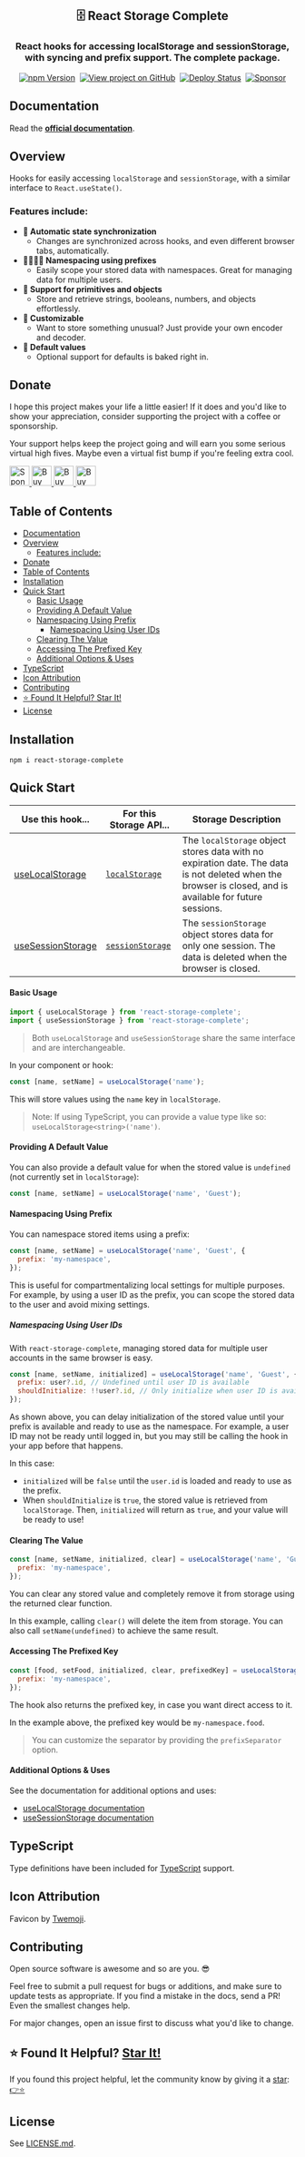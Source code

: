<h2 align="center">
  🗄️ React Storage Complete
</h2>
<h3 align="center">
  React hooks for accessing localStorage and sessionStorage, with syncing and prefix support. The complete package.
</h3>
<p align="center">
  <a href="https://badge.fury.io/js/react-storage-complete" target="_blank" rel="noopener noreferrer"><img src="https://badge.fury.io/js/react-storage-complete.svg" alt="npm Version" /></a>&nbsp;
  <a href="https://github.com/justinmahar/react-storage-complete/" target="_blank" rel="noopener noreferrer"><img src="https://img.shields.io/badge/GitHub-Source-success" alt="View project on GitHub" /></a>&nbsp;
  <a href="https://github.com/justinmahar/react-storage-complete/actions?query=workflow%3ADeploy" target="_blank" rel="noopener noreferrer"><img src="https://github.com/justinmahar/react-storage-complete/workflows/Deploy/badge.svg" alt="Deploy Status" /></a>&nbsp;
  <a href="https://github.com/sponsors/justinmahar" target="_blank" rel="noopener noreferrer"><img src="https://img.shields.io/static/v1?label=Sponsor&message=%E2%9D%A4&logo=GitHub&color=%23fe8e86" alt="Sponsor"/></a>
</p>

## Documentation

Read the **[official documentation](https://justinmahar.github.io/react-storage-complete/)**.

## Overview

Hooks for easily accessing `localStorage` and `sessionStorage`, with a similar interface to `React.useState()`.

### Features include:

- **🔄 Automatic state synchronization**
  - Changes are synchronized across hooks, and even different browser tabs, automatically.
- **👨‍👩‍👧‍👦 Namespacing using prefixes**
  - Easily scope your stored data with namespaces. Great for managing data for multiple users.
- **🔢 Support for primitives and objects**
  - Store and retrieve strings, booleans, numbers, and objects effortlessly.
- **👾 Customizable**
  - Want to store something unusual? Just provide your own encoder and decoder.
- **💁 Default values**
  - Optional support for defaults is baked right in.

[lock:donate]::🚫---------------------------------------

## Donate 

I hope this project makes your life a little easier! If it does and you'd like to show your appreciation, consider supporting the project with a coffee or sponsorship. 

Your support helps keep the project going and will earn you some serious virtual high fives. Maybe even a virtual fist bump if you're feeling extra cool.

<a href="https://github.com/sponsors/justinmahar">
  <img src="https://justinmahar.github.io/react-kindling/support/sponsor.png" alt="Sponsor via GitHub" height="35" />
</a> <a href="https://paypal.me/thejustinmahar/5">
  <img src="https://justinmahar.github.io/react-kindling/support/coffee-1.png" alt="Buy me a coffee" height="35" />
</a> <a href="https://paypal.me/thejustinmahar/15">
  <img src="https://justinmahar.github.io/react-kindling/support/coffee-3.png" alt="Buy me 3 coffees" height="35" />
</a> <a href="https://paypal.me/thejustinmahar/25">
  <img src="https://justinmahar.github.io/react-kindling/support/coffee-5.png" alt="Buy me 5 coffees" height="35" />
</a>

[/lock:donate]::---------------------------------------🚫

## Table of Contents 

- [Documentation](#documentation)
- [Overview](#overview)
  - [Features include:](#features-include)
- [Donate](#donate)
- [Table of Contents](#table-of-contents)
- [Installation](#installation)
- [Quick Start](#quick-start)
    - [Basic Usage](#basic-usage)
    - [Providing A Default Value](#providing-a-default-value)
    - [Namespacing Using Prefix](#namespacing-using-prefix)
      - [Namespacing Using User IDs](#namespacing-using-user-ids)
    - [Clearing The Value](#clearing-the-value)
    - [Accessing The Prefixed Key](#accessing-the-prefixed-key)
    - [Additional Options \& Uses](#additional-options--uses)
- [TypeScript](#typescript)
- [Icon Attribution](#icon-attribution)
- [Contributing](#contributing)
- [⭐ Found It Helpful? Star It!](#-found-it-helpful-star-it)
- [License](#license)

## Installation

```
npm i react-storage-complete
```

## Quick Start

| Use this hook...                                                                                                     | For this Storage API...                                                                    | Storage Description                                                                                                                                      |
| -------------------------------------------------------------------------------------------------------------------- | ------------------------------------------------------------------------------------------ | -------------------------------------------------------------------------------------------------------------------------------------------------------- |
| [useLocalStorage](https://justinmahar.github.io/react-storage-complete/?path=/story/hooks-uselocalstorage--page)     | [`localStorage`](https://developer.mozilla.org/en-US/docs/Web/API/Window/localStorage)     | The `localStorage` object stores data with no expiration date. The data is not deleted when the browser is closed, and is available for future sessions. |
| [useSessionStorage](https://justinmahar.github.io/react-storage-complete/?path=/story/hooks-usesessionstorage--page) | [`sessionStorage`](https://developer.mozilla.org/en-US/docs/Web/API/Window/sessionStorage) | The `sessionStorage` object stores data for only one session. The data is deleted when the browser is closed.                                            |

#### Basic Usage

```jsx
import { useLocalStorage } from 'react-storage-complete';
import { useSessionStorage } from 'react-storage-complete';
```

> Both `useLocalStorage` and `useSessionStorage` share the same interface and are interchangeable.

In your component or hook:

```jsx
const [name, setName] = useLocalStorage('name');
```

This will store values using the `name` key in `localStorage`. 

> Note: If using TypeScript, you can provide a value type like so: `useLocalStorage<string>('name')`.

#### Providing A Default Value

You can also provide a default value for when the stored value is `undefined` (not currently set in `localStorage`):

```jsx
const [name, setName] = useLocalStorage('name', 'Guest');
```

#### Namespacing Using Prefix

You can namespace stored items using a prefix:

```jsx
const [name, setName] = useLocalStorage('name', 'Guest', {
  prefix: 'my-namespace',
});
```

This is useful for compartmentalizing local settings for multiple purposes. For example, by using a user ID as the prefix, you can scope the stored data to the user and avoid mixing settings.


##### Namespacing Using User IDs

With `react-storage-complete`, managing stored data for multiple user accounts in the same browser is easy.

```jsx
const [name, setName, initialized] = useLocalStorage('name', 'Guest', {
  prefix: user?.id, // Undefined until user ID is available
  shouldInitialize: !!user?.id, // Only initialize when user ID is available
});
```

As shown above, you can delay initialization of the stored value until your prefix is available and ready to use as the namespace. For example, a user ID may not be ready until logged in, but you may still be calling the hook in your app before that happens.

In this case:
- `initialized` will be `false` until the `user.id` is loaded and ready to use as the prefix.
- When `shouldInitialize` is `true`, the stored value is retrieved from `localStorage`. Then, `initialized` will return as `true`, and your value will be ready to use!

#### Clearing The Value

```jsx
const [name, setName, initialized, clear] = useLocalStorage('name', 'Guest', {
  prefix: 'my-namespace',
});
```

You can clear any stored value and completely remove it from storage using the returned clear function. 

In this example, calling `clear()` will delete the item from storage. You can also call `setName(undefined)` to achieve the same result.

#### Accessing The Prefixed Key

```jsx
const [food, setFood, initialized, clear, prefixedKey] = useLocalStorage('food', 'Hamburger', {
  prefix: 'my-namespace',
});
```

The hook also returns the prefixed key, in case you want direct access to it. 

In the example above, the prefixed key would be `my-namespace.food`. 

> You can customize the separator by providing the `prefixSeparator` option.

#### Additional Options & Uses

See the documentation for additional options and uses:

- [useLocalStorage documentation](https://justinmahar.github.io/react-storage-complete/?path=/story/hooks-uselocalstorage--page)
- [useSessionStorage documentation](https://justinmahar.github.io/react-storage-complete/?path=/story/hooks-usesessionstorage--page)

[lock:typescript]::🚫---------------------------------------

## TypeScript

Type definitions have been included for [TypeScript](https://www.typescriptlang.org/) support.

[/lock:typescript]::---------------------------------------🚫

[lock:icon]::🚫---------------------------------------

## Icon Attribution

Favicon by [Twemoji](https://github.com/twitter/twemoji).

[/lock:icon]::---------------------------------------🚫

[lock:contributing]::🚫---------------------------------------

## Contributing

Open source software is awesome and so are you. 😎

Feel free to submit a pull request for bugs or additions, and make sure to update tests as appropriate. If you find a mistake in the docs, send a PR! Even the smallest changes help.

For major changes, open an issue first to discuss what you'd like to change.

[/lock:contributing]::---------------------------------------🚫

## ⭐ Found It Helpful? [Star It!](https://github.com/justinmahar/react-storage-complete/stargazers)

If you found this project helpful, let the community know by giving it a [star](https://github.com/justinmahar/react-storage-complete/stargazers): [👉⭐](https://github.com/justinmahar/react-storage-complete/stargazers)

## License

See [LICENSE.md](https://justinmahar.github.io/react-storage-complete/?path=/story/license--page).